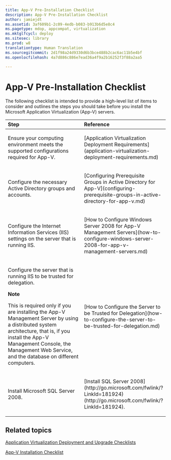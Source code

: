 ```yaml
---
title: App-V Pre-Installation Checklist
description: App-V Pre-Installation Checklist
author: jamiejdt
ms.assetid: 3af609b1-2c09-4edb-b083-b913b6d5e8c4
ms.pagetype: mdop, appcompat, virtualization
ms.mktglfcycl: deploy
ms.sitesec: library
ms.prod: w8
translationtype: Human Translation
ms.sourcegitcommit: 2d1f98a24d9330d6b3bce488b2cac6ac11b5e4bf
ms.openlocfilehash: 4a7d886c886e7ead36a4f9a2b16252f3f88a2aa5

---
```



# App-V Pre-Installation Checklist


The following checklist is intended to provide a high-level list of items to consider and outlines the steps you should take before you install the Microsoft Application Virtualization (App-V) servers.

<table>
<colgroup>
<col width="50%" />
<col width="50%" />
</colgroup>
<thead>
<tr class="header">
<th align="left">Step</th>
<th align="left">Reference</th>
</tr>
</thead>
<tbody>
<tr class="odd">
<td align="left"><p>Ensure your computing environment meets the supported configurations required for App-V.</p></td>
<td align="left"><p>[Application Virtualization Deployment Requirements](application-virtualization-deployment-requirements.md)</p></td>
</tr>
<tr class="even">
<td align="left"><p>Configure the necessary Active Directory groups and accounts.</p></td>
<td align="left"><p>[Configuring Prerequisite Groups in Active Directory for App-V](configuring-prerequisite-groups-in-active-directory-for-app-v.md)</p></td>
</tr>
<tr class="odd">
<td align="left"><p>Configure the Internet Information Services (IIS) settings on the server that is running IIS.</p></td>
<td align="left"><p>[How to Configure Windows Server 2008 for App-V Management Servers](how-to-configure-windows-server-2008-for-app-v-management-servers.md)</p></td>
</tr>
<tr class="even">
<td align="left"><p>Configure the server that is running IIS to be trusted for delegation.</p>
<div class="alert">
<strong>Note</strong>  
<p>This is required only if you are installing the App-V Management Server by using a distributed system architecture, that is, if you install the App-V Management Console, the Management Web Service, and the database on different computers.</p>
</div>
<div>
 
</div></td>
<td align="left"><p>[How to Configure the Server to be Trusted for Delegation](how-to-configure-the-server-to-be-trusted-for-delegation.md)</p></td>
</tr>
<tr class="odd">
<td align="left"><p>Install Microsoft SQL Server 2008.</p></td>
<td align="left"><p>
            [Install SQL Server 2008](http://go.microsoft.com/fwlink/?LinkId=181924) (http://go.microsoft.com/fwlink/?LinkId=181924).</p></td>
</tr>
</tbody>
</table>

 

## Related topics


[Application Virtualization Deployment and Upgrade Checklists](application-virtualization-deployment-and-upgrade-checklists.md)

[App-V Installation Checklist](app-v-installation-checklist.md)

 

 








<!--HONumber=Jun16_HO4-->



